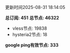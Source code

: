 更新时间2025-08-31 18:14:05

**总订阅: 451**
**总节点: 46322**
- vless节点: 19838
- hysteria2节点: 18

**google ping有效节点: 333**
